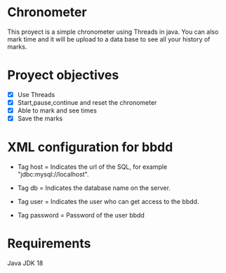 # Chronometer
This proyect is a simple chronometer using Threads in java. You can also mark time and it will be upload to a data base to see all your history of marks.

# Proyect objectives
- [x] Use Threads
- [x] Start,pause,continue and reset the chronometer
- [x] Able to mark and see times
- [x] Save the marks

# XML configuration for bbdd
- Tag host = Indicates the url of the SQL, for example "jdbc:mysql://localhost".

- Tag db = Indicates the database name on the server.

- Tag user = Indicates the user who can get access to the bbdd.

- Tag password = Password of the user bbdd

# Requirements
Java JDK 18
